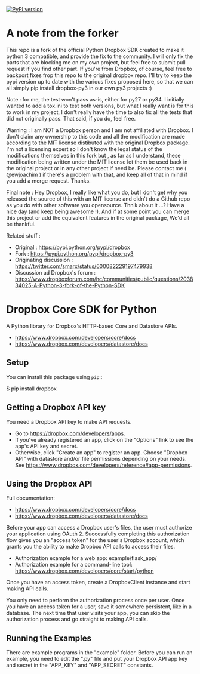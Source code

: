 [![PyPI version](https://badge.fury.io/py/dropbox-py3.svg)](http://badge.fury.io/py/dropbox-py3)

A note from the forker
======================

This repo is a fork of the official Python Dropbox SDK created to make it python 3 compatible, and provide the fix to the community. I will only fix the parts that are blocking me on my own project, but feel free to submit pull request if you find other part. If you're from Dropbox, of course, feel free to backport fixes frop this repo to the original dropbox repo.
I'll try to keep the pypi version up to date with the various fixes proposed here, so that we can all simply pip install dropbox-py3 in our own py3 projects :)

Note : for me, the test won't pass as-is, either for py27 or py34. I initially wanted to add a tox.ini to test both versions, but what I really want is for this to work in my project, I don't really have the time to also fix all the tests that did not originally pass. That said, if you do, feel free.

Warning : I am NOT a Dropbox person and I am not affiliated with Dropbox. I don't claim any ownership to this code and all the modification are made according to the MIT license distibuted with the original Dropbox package. I'm not a licensing expert so I don't know the legal status of the modifications themselves in this fork but , as far as I understand, these modification being written under the MIT license let them be used back in the original project or in any other project if need be. Please contact me ( @ewjoachim ) if there's a problem with that, and keep all of that in mind if you add a merge request. Thanks.

Final note : Hey Dropbox, I really like what you do, but I don't get why you released the source of this with an MIT license and didn't do a Github repo as you do with other software you opensource. Thnik about it ...? Have a nice day (and keep being awesome !). And if at some point you can merge this project or add the equivalent features in the original package, We'd all be thankful.

Related stuff :

 - Original : https://pypi.python.org/pypi/dropbox
 - Fork : https://pypi.python.org/pypi/dropbox-py3
 - Originating discussion : https://twitter.com/smarx/status/600082229197479938
 - Discussion ad Dropbox's forum : https://www.dropboxforum.com/hc/communities/public/questions/203834025-A-Python-3-fork-of-the-Python-SDK

Dropbox Core SDK for Python
===========================

A Python library for Dropbox's HTTP-based Core and Datastore APIs.

- https://www.dropbox.com/developers/core/docs
- https://www.dropbox.com/developers/datastore/docs

Setup
-----

You can install this package using ``pip``::

   $ pip install dropbox

Getting a Dropbox API key
-------------------------

You need a Dropbox API key to make API requests.

- Go to https://dropbox.com/developers/apps.
- If you've already registered an app, click on the "Options" link to see the
  app's API key and secret.
- Otherwise, click "Create an app" to register an app. Choose "Dropbox API"
  with datastore and/or file permissions depending on your needs.
  See https://www.dropbox.com/developers/reference#app-permissions.

Using the Dropbox API
---------------------

Full documentation:

- https://www.dropbox.com/developers/core/docs
- https://www.dropbox.com/developers/datastore/docs

Before your app can access a Dropbox user's files, the user must authorize your
application using OAuth 2.  Successfully completing this authorization flow
gives you an "access token" for the user's Dropbox account, which grants you the
ability to make Dropbox API calls to access their files.

- Authorization example for a web app: example/flask_app/
- Authorization example for a command-line tool:
  https://www.dropbox.com/developers/core/start/python

Once you have an access token, create a DropboxClient instance and start making
API calls.

You only need to perform the authorization process once per user.  Once you have
an access token for a user, save it somewhere persistent, like in a database.
The next time that user visits your app, you can skip the authorization process
and go straight to making API calls.

Running the Examples
--------------------

There are example programs in the "example" folder.  Before you can run an
example, you need to edit the ".py" file and put your Dropbox API app key and
secret in the "APP_KEY" and "APP_SECRET" constants.

